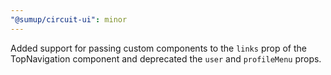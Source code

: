 ```yaml
---
"@sumup/circuit-ui": minor
---
```


Added support for passing custom components to the `links` prop of the TopNavigation component and deprecated the `user` and `profileMenu` props.
